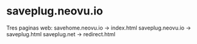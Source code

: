 # saveplug.neovu.io


Tres paginas web:
savehome.neovu.io -> index.html
saveplug.neovu.io -> saveplug.html
saveplug.net -> redirect.html